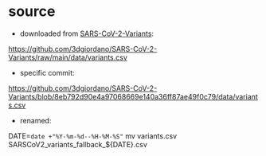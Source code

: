 # source

* downloaded from [SARS-CoV-2-Variants](https://github.com/3dgiordano/SARS-CoV-2-Variants):
  
https://github.com/3dgiordano/SARS-CoV-2-Variants/raw/main/data/variants.csv

* specific commit:

https://github.com/3dgiordano/SARS-CoV-2-Variants/blob/8eb792d90e4a97068669e140a36ff87ae49f0c79/data/variants.csv

* renamed:

DATE=`date +"%Y-%m-%d--%H-%M-%S"`
mv variants.csv SARSCoV2_variants_fallback_${DATE}.csv
